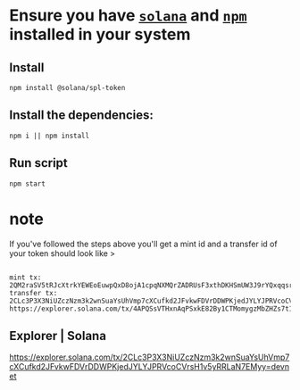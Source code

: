 # Ensure you have [`solana`](https://docs.solana.com/cli/install-solana-cli-tools) and [`npm`](https://www.npmjs.com/package/download) installed in your system

## Install

```shell
npm install @solana/spl-token
```

## Install the dependencies:
```shell
npm i || npm install
```

## Run script
`npm start`

# note
If you've followed the steps above you'll get a mint id and a transfer id of your token should look like >

```shell

mint tx: 2QM2raSV5tRJcXtrkYEWEoEuwpQxD8ojA1cpqNXMQrZADRUsF3xthDKHSmUW3J9rYQxqqsrY5PqN5bmVsws8HdQK
transfer tx: 2CLc3P3X3NiUZczNzm3k2wnSuaYsUhVmp7cXCufkd2JFvkwFDVrDDWPKjedJYLYJPRVcoCVrsH1v5yRRLaN7EMyy
https://explorer.solana.com/tx/4APQSsVTHxnAqPSxkE82By1CTMomygzMbZHZs7t1daNFWFy9M9DfofHHtEtejHmLftz1H5VQo8Myifzjsv7Q64E=devnet

```

## Explorer | Solana
https://explorer.solana.com/tx/2CLc3P3X3NiUZczNzm3k2wnSuaYsUhVmp7cXCufkd2JFvkwFDVrDDWPKjedJYLYJPRVcoCVrsH1v5yRRLaN7EMyy=devnet
